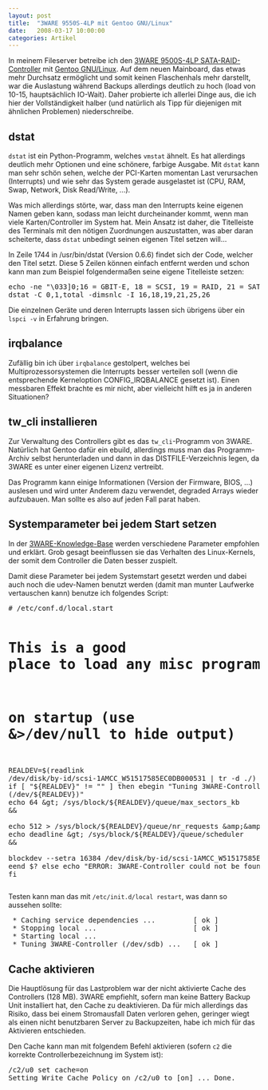 ```yaml
---
layout: post
title:  "3WARE 9550S-4LP mit Gentoo GNU/Linux"
date:   2008-03-17 10:00:00
categories: Artikel
---
```




<p>
In meinem Fileserver betreibe ich den <a
href="http://3ware.com/products/Serial_ata2-9000.asp"
title="3WARE-Website">3WARE 9500S-4LP SATA-RAID-Controller</a> mit <a
href="http://www.gentoo.org/" target="_blank" title="Gentoo GNU/Linux">Gentoo
GNU/Linux</a>. Auf dem neuen Mainboard, das etwas mehr Durchsatz ermöglicht und
somit keinen Flaschenhals mehr darstellt, war die Auslastung während Backups
allerdings deutlich zu hoch (load von 10-15, hauptsächlich IO-Wait). Daher
probierte ich allerlei Dinge aus, die ich hier der Vollständigkeit halber (und
natürlich als Tipp für diejenigen mit ähnlichen Problemen) niederschreibe.
</p>

<h2>dstat</h2>
<p>
<code>dstat</code> ist ein Python-Programm, welches <code>vmstat</code> ähnelt.
Es hat allerdings deutlich mehr Optionen und eine schönere, farbige Ausgabe.
Mit <code>dstat</code> kann man sehr schön sehen, welche der PCI-Karten
momentan Last verursachen (Interrupts) und wie sehr das System gerade
ausgelastet ist (CPU, RAM, Swap, Network, Disk Read/Write, …).
</p>

<p>
Was mich allerdings störte, war, dass man den Interrupts keine eigenen Namen
geben kann, sodass man leicht durcheinander kommt, wenn man viele
Karten/Controller im System hat. Mein Ansatz ist daher, die Titelleiste des
Terminals mit den nötigen Zuordnungen auszustatten, was aber daran scheiterte,
dass <code>dstat</code> unbedingt seinen eigenen Titel setzen will…
</p>

<p>
In Zeile 1744 in /usr/bin/dstat (Version 0.6.6) findet sich der Code, welcher
den Titel setzt. Diese 5 Zeilen können einfach entfernt werden und schon kann
man zum Beispiel folgendermaßen seine eigene Titelleiste setzen:
</p>

<pre>echo -ne "\033]0;16 = GBIT-E, 18 = SCSI, 19 = RAID, 21 = SATA, 25 = DVB-S, 26 = ISDN\007" &amp;&amp; \
dstat -C 0,1,total -dimsnlc -I 16,18,19,21,25,26</pre>

<p>
Die einzelnen Geräte und deren Interrupts lassen sich übrigens über ein
<code>lspci -v</code> in Erfahrung bringen.
</p>

<h2>irqbalance</h2>
<p>
Zufällig bin ich über <code>irqbalance</code> gestolpert, welches bei
Multiprozessorsystemen die Interrupts besser verteilen soll (wenn die
entsprechende Kerneloption CONFIG_IRQBALANCE gesetzt ist). Einen messbaren
Effekt brachte es mir nicht, aber vielleicht hilft es ja in anderen
Situationen?
</p>

<h2>tw_cli installieren</h2>
<p>
Zur Verwaltung des Controllers gibt es das <code>tw_cli</code>-Programm von
3WARE. Natürlich hat Gentoo dafür ein ebuild, allerdings muss man das
Programm-Archiv selbst herunterladen und dann in das DISTFILE-Verzeichnis
legen, da 3WARE es unter einer eigenen Lizenz vertreibt.
</p>

<p>
Das Programm kann einige Informationen (Version der Firmware, BIOS, …)
auslesen und wird unter Anderem dazu verwendet, degraded Arrays wieder
aufzubauen. Man sollte es also auf jeden Fall parat haben.
</p>

<h2>Systemparameter bei jedem Start setzen</h2>
<p>
In der <a href="http://www.3ware.com/kb/article.aspx?id=11050"
target="_blank">3WARE-Knowledge-Base</a> werden verschiedene Parameter
empfohlen und erklärt. Grob gesagt beeinflussen sie das Verhalten des
Linux-Kernels, der somit dem Controller die Daten besser zuspielt.
</p>
<p>
Damit diese Parameter bei jedem Systemstart gesetzt werden und dabei auch noch
die udev-Namen benutzt werden (damit man munter Laufwerke vertauschen kann)
benutze ich folgendes Script:
</p>
<pre># /etc/conf.d/local.start

# This is a good place to load any misc programs
# on startup (use &amp;&gt;/dev/null to hide output)


REALDEV=$(readlink /dev/disk/by-id/scsi-1AMCC_W51517585EC0DB000531 | tr -d ./)
if [ "${REALDEV}" != "" ]
then
	ebegin "Tuning 3WARE-Controller (/dev/${REALDEV})"
		echo 64 &gt; /sys/block/${REALDEV}/queue/max_sectors_kb &amp;&amp; \
		echo 512 &gt; /sys/block/${REALDEV}/queue/nr_requests &amp;&amp; \
		echo deadline &gt; /sys/block/${REALDEV}/queue/scheduler &amp;&amp; \
		blockdev --setra 16384 /dev/disk/by-id/scsi-1AMCC_W51517585EC0DB000531
	eend $?
else
	echo "ERROR: 3WARE-Controller could not be found!"
fi</pre>
<p>Testen kann man das mit <code>/etc/init.d/local restart</code>, was dann so aussehen sollte:
<pre>
 * Caching service dependencies ...         [ ok ]
 * Stopping local ...                       [ ok ]
 * Starting local ...
 * Tuning 3WARE-Controller (/dev/sdb) ...   [ ok ]</pre>


<h2>Cache aktivieren</h2>
<p>
Die Hauptlösung für das Lastproblem war der nicht aktivierte Cache des
Controllers (128 MB). 3WARE empfiehlt, sofern man keine Battery Backup Unit
installiert hat, den Cache zu deaktivieren. Da für mich allerdings das Risiko,
dass bei einem Stromausfall Daten verloren gehen, geringer wiegt als einen
nicht benutzbaren Server zu Backupzeiten, habe ich mich für das Aktivieren
entschieden.
</p>

<p>
Den Cache kann man mit folgendem Befehl aktivieren (sofern <code>c2</code> die
korrekte Controllerbezeichnung im System ist):
</p>

<pre>/c2/u0 set cache=on
Setting Write Cache Policy on /c2/u0 to [on] ... Done.</pre>
